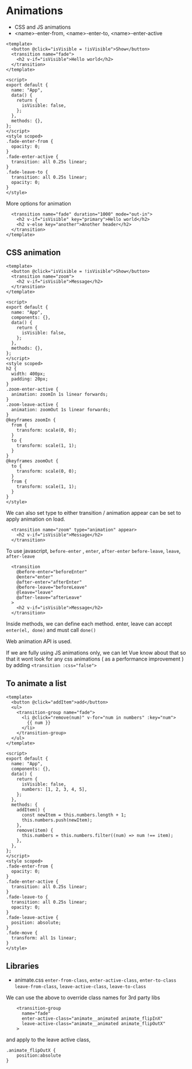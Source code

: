# Animations

- CSS and JS animations
- \<name>-enter-from, \<name>-enter-to, \<name>-enter-active

```
<template>
  <button @click="isVisible = !isVisible">Show</button>
  <transition name="fade">
    <h2 v-if="isVisible">Hello world</h2>
  </transition>
</template>

<script>
export default {
  name: "App",
  data() {
    return {
      isVisible: false,
    };
  },
  methods: {},
};
</script>
<style scoped>
.fade-enter-from {
  opacity: 0;
}
.fade-enter-active {
  transition: all 0.25s linear;
}
.fade-leave-to {
  transition: all 0.25s linear;
  opacity: 0;
}
</style>
```

More options for animation

```
  <transition name="fade" duration="1000" mode="out-in">
    <h2 v-if="isVisible" key="primary">Hello world</h2>
    <h2 v-else key="another">Another header</h2>
  </transition>
</template>
```

## CSS animation

```
<template>
  <button @click="isVisible = !isVisible">Show</button>
  <transition name="zoom">
    <h2 v-if="isVisible">Message</h2>
  </transition>
</template>

<script>
export default {
  name: "App",
  components: {},
  data() {
    return {
      isVisible: false,
    };
  },
  methods: {},
};
</script>
<style scoped>
h2 {
  width: 400px;
  padding: 20px;
}
.zoom-enter-active {
  animation: zoomIn 1s linear forwards;
}
.zoom-leave-active {
  animation: zoomOut 1s linear forwards;
}
@keyframes zoomIn {
  from {
    transform: scale(0, 0);
  }
  to {
    transform: scale(1, 1);
  }
}
@keyframes zoomOut {
  to {
    transform: scale(0, 0);
  }
  from {
    transform: scale(1, 1);
  }
}
</style>
```

We can also set type to either transition / animation
appear can be set to apply animation on load.

```
  <transition name="zoom" type="animation" appear>
    <h2 v-if="isVisible">Message</h2>
  </transition>
```

To use javascript,
`before-enter` , `enter`, `after-enter`
`before-leave`, `leave`, `after-leave`

```
  <transition
    @before-enter="beforeEnter"
    @enter="enter"
    @after-enter="afterEnter"
    @before-leave="beforeLeave"
    @leave="leave"
    @after-leave="afterLeave"
  >
    <h2 v-if="isVisible">Message</h2>
  </transition>
```

Inside methods, we can define each method.
enter, leave can accept `enter(el, done)` and must call `done()`

Web animation API is used.

If we are fully using JS animations only, we can let Vue know about that so that it wont look for any css animations ( as a performance improvement ) by adding `<transition :css="false">`

## To animate a list

```
<template>
  <button @click="addItem">add</button>
  <ul>
    <transition-group name="fade">
      <li @click="remove(num)" v-for="num in numbers" :key="num">
        {{ num }}
      </li>
    </transition-group>
  </ul>
</template>

<script>
export default {
  name: "App",
  components: {},
  data() {
    return {
      isVisible: false,
      numbers: [1, 2, 3, 4, 5],
    };
  },
  methods: {
    addItem() {
      const newItem = this.numbers.length + 1;
      this.numbers.push(newItem);
    },
    remove(item) {
      this.numbers = this.numbers.filter((num) => num !== item);
    },
  },
};
</script>
<style scoped>
.fade-enter-from {
  opacity: 0;
}
.fade-enter-active {
  transition: all 0.25s linear;
}
.fade-leave-to {
  transition: all 0.25s linear;
  opacity: 0;
}
.fade-leave-active {
  position: absolute;
}
.fade-move {
  transform: all 1s linear;
}
</style>
```

## Libraries

- animate.css
  `enter-from-class`, `enter-active-class`, `enter-to-class`
  `leave-from-class`, `leave-active-class`, `leave-to-class`

We can use the above to override class names for 3rd party libs

```
    <transition-group
      name="fade"
      enter-active-class="animate__animated animate_flipInX"
      leave-active-class="animate__animated animate_flipOutX"
    >

```

and apply to the leave active class,

```
.animate_flipOutX {
    position:absolute
}
```
